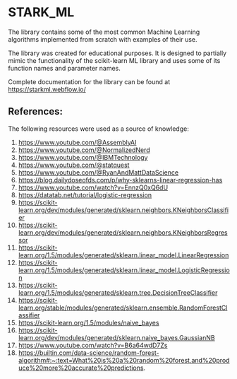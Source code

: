 # STARK_ML
The library contains some of the most common Machine Learning
algorithms implemented from scratch with examples of their use.

The library was created for educational purposes.
It is designed to partially mimic the functionality of the scikit-learn
ML library and uses some of its function names and parameter names.

Complete documentation for the library can be found at https://starkml.webflow.io/

References:
-----------

The following resources were used as a source of knowledge:

1. https://www.youtube.com/@AssemblyAI
2. https://www.youtube.com/@NormalizedNerd
3. https://www.youtube.com/@IBMTechnology
4. https://www.youtube.com/@statquest
5. https://www.youtube.com/@RyanAndMattDataScience
6. https://blog.dailydoseofds.com/p/why-sklearns-linear-regression-has
7. https://www.youtube.com/watch?v=EnnzQ0xQ6dU
8. https://datatab.net/tutorial/logistic-regression
9. https://scikit-learn.org/dev/modules/generated/sklearn.neighbors.KNeighborsClassifier
10. https://scikit-learn.org/dev/modules/generated/sklearn.neighbors.KNeighborsRegressor
11. https://scikit-learn.org/1.5/modules/generated/sklearn.linear_model.LinearRegression
12. https://scikit-learn.org/1.5/modules/generated/sklearn.linear_model.LogisticRegression
13. https://scikit-learn.org/1.5/modules/generated/sklearn.tree.DecisionTreeClassifier
14. https://scikit-learn.org/stable/modules/generated/sklearn.ensemble.RandomForestClassifier
15. https://scikit-learn.org/1.5/modules/naive_bayes
16. https://scikit-learn.org/dev/modules/generated/sklearn.naive_bayes.GaussianNB
17. https://www.youtube.com/watch?v=B6a64wdD7Zs
18. https://builtin.com/data-science/random-forest-algorithm#:~:text=What%20is%20a%20random%20forest,and%20produce%20more%20accurate%20predictions.